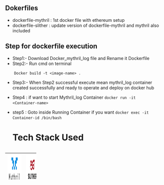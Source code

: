 ## Dokerfiles
 - dockerfile-mythril : 1st docker file with ethereum setup
 - dockerfile-slither : update version of dockerfile-mythril and mythril also included

## Step for dockerfile execution
- Step1:- Download Docker_mythril_log file and Rename it Dockerfile
- Step2:- Run cmd on terminal 
```
    Docker build -t <image-name> .
```
- Step3:- When Step2 successful execute mean mythril_log container created successfully and ready to operate and deploy on docker hub
- Step4 : if want to start Mythril_log Container ``` docker run -it  <Container-name> ``` 
- step5 : Goto inside Running Container if you want ``` docker exec -it Container-id /bin/bash ``` 

  
  # Tech Stack Used
 <svg width="100" height="100" xmlns="http://www.w3.org/2000/svg">
<foreignObject width="100" height="100">
  
  <table>
  
  <tr>
    <td> <img src="https://raw.githubusercontent.com/ConsenSys/mythril/develop/static/mythril_new.png" width="100" height="100"></td>
    <td><img src="https://raw.githubusercontent.com/crytic/slither/master/logo.png" width="100" height="100"></td>
    <td> <img src=" " width="100" height="100"></td>
     <td> <img src="htt waps://raw.githubusercontent.com/crytic/echidna/master/echidna.png" width="100" height="100"></td>
   
  </tr>
    <tr>
    <td>Mythril</td>
     <td>Slither</td>
     <td>vertigo</td>
     <td>Echidna</td>
   
  </tr>
 </table>
 
  </foreignObject>
</svg>
 

